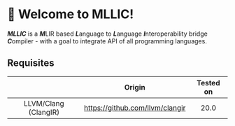# :tada: Welcome to MLLIC!

***MLLIC*** is a ***M***LIR based ***L***anguage to ***L***anguage ***I***nteroperability bridge ***C***ompiler -
with a goal to integrate API of all programming languages.

## Requisites

|                      |             Origin              | Tested on |
|:--------------------:|:-------------------------------:|:---------:|
| LLVM/Clang (ClangIR) | https://github.com/llvm/clangir |   20.0    |
